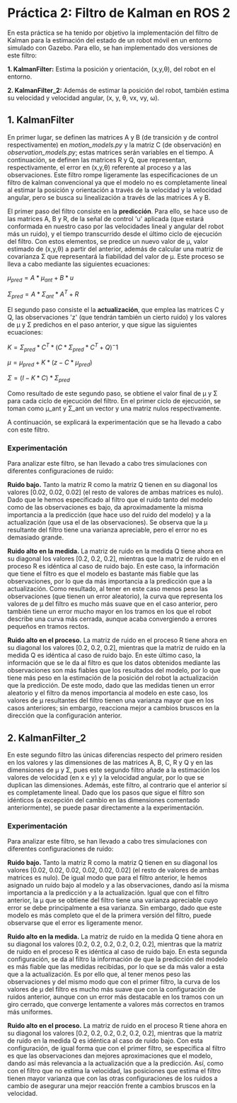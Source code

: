 # Práctica 2: Filtro de Kalman en ROS 2


En esta práctica se ha tenido por objetivo la implementación del filtro de Kalman para la estimación del estado de un robot móvil en un entorno simulado con Gazebo. Para ello, se han implementado dos versiones de este filtro:

**1. KalmanFilter:** Estima la posición y orientación, (x,y,θ), del robot en el entorno.

**2. KalmanFilter_2:** Además de estimar la posición del robot, también estima su velocidad y velocidad angular, (x, y, θ, vx, vy, ω).


## 1. KalmanFilter
En primer lugar, se definen las matrices A y B (de transición y de control respectivamente) en *motion_models.py* y la matriz C (de observación) en *observation_models.py*; estas matrices serán variables en el tiempo. A continuación, se definen las matrices R y Q, que representan, respectivamente, el error en (x,y,θ) referente al proceso y a las observaciones. Este filtro rompe ligeramente las especificaciones de un filtro de kalman convencional ya que el modelo no es completamente lineal al estimar la posición y orientación a través de la velocidad y la velocidad angular, pero se busca su linealización a través de las matrices A y B.

El primer paso del filtro consiste en la **predicción**. Para ello, se hace uso de las matrices A, B y R, de la señal de control 'u' aplicada (que estará conformada en nuestro caso por las velocidades lineal y angular del robot más un ruido), y el tiempo transcurrido desde el último ciclo de ejecución del filtro. Con estos elementos, se predice un nuevo valor de μ, valor estimado de (x,y,θ) a partir del anterior, además de calcular una matriz de covarianza Σ que representará la fiabilidad del valor de μ. Este proceso se lleva a cabo mediante las siguientes ecuaciones:

$μ_{pred} = A * μ_{ant} + B * u$

$Σ_{pred} = A * Σ_{ant} * A^T + R$

El segundo paso consiste el la **actualización**, que emplea las matrices C y Q, las observaciones 'z' (que tendrán también un cierto ruido) y los valores de μ y Σ predichos en el paso anterior, y que sigue las siguientes ecuaciones:

$K = Σ_{pred} * C^T * (C * Σ_{pred} * C^T + Q)^-1$

$μ = μ_{pred} + K * (z - C * μ_{pred})$

$Σ = (I - K * C) * Σ_{pred}$

Como resultado de este segundo paso, se obtiene el valor final de μ y Σ para cada ciclo de ejecución del filtro. En el primer ciclo de ejecución, se toman como μ_ant y Σ_ant un vector y una matriz nulos respectivamente. 

A continuación, se explicará la experimentación que se ha llevado a cabo con este filtro.

### Experimentación
Para analizar este filtro, se han llevado a cabo tres simulaciones con diferentes configuraciones de ruido:

**Ruido bajo.** 
Tanto la matriz R como la matriz Q tienen en su diagonal los valores [0.02, 0.02, 0.02] (el resto de valores de ambas matrices es nulo).
Dado que le hemos especificado al filtro que el ruido tanto del modelo como de las observaciones es bajo, da aproximadamente la misma importancia a la predicción (que hace uso del ruido del modelo) y a la actualización (que usa el de las observaciones). Se observa que la μ resultante del filtro tiene una varianza apreciable, pero el error no es demasiado grande.

**Ruido alto en la medida.** 
La matriz de ruido en la medida Q tiene ahora en su diagonal los valores [0.2, 0.2, 0.2], mientras que la matriz de ruido en el proceso R es idéntica al caso de ruido bajo.
En este caso, la información que tiene el filtro es que el modelo es bastante más fiable que las observaciones, por lo que da más importancia a la predicción que a la actualización. Como resultado, al tener en este caso menos peso las observaciones (que tienen un error aleatorio), la curva que representa los valores de μ del filtro es mucho más suave que en el caso anterior, pero también tiene un error mucho mayor en los tramos en los que el robot describe una curva más cerrada, aunque acaba convergiendo a errores pequeños en tramos rectos.

**Ruido alto en el proceso.** 
La matriz de ruido en el proceso R tiene ahora en su diagonal los valores [0.2, 0.2, 0.2], mientras que la matriz de ruido en la medida Q es idéntica al caso de ruido bajo.
En este último caso, la información que se le da al filtro es que los datos obtenidos mediante las observaciones son más fiables que los resultados del modelo, por lo que tiene más peso en la estimación de la posición del robot la actualización que la predicción. De este modo, dado que las medidas tienen un error aleatorio y el filtro da menos importancia al modelo en este caso, los valores de μ resultantes del filtro tienen una varianza mayor que en los casos anteriores; sin embargo, reacciona mejor a cambios bruscos en la dirección que la configuración anterior.


## 2. KalmanFilter_2
En este segundo filtro las únicas diferencias respecto del primero residen en los valores y las dimensiones de las matrices A, B, C, R y Q y en las dimensiones de μ y Σ, pues este segundo filtro añade a la estimación los valores de velocidad (en x e y) y la velocidad angular, por lo que se duplican las dimensiones. Además, este filtro, al contrario que el anterior sí es completamente lineal. Dado que los pasos que sigue el filtro son idénticos (a excepción del cambio en las dimensiones comentado anteriormente), se puede pasar directamente a la experimentación.

### Experimentación
Para analizar este filtro, se han llevado a cabo tres simulaciones con diferentes configuraciones de ruido:

**Ruido bajo.** 
Tanto la matriz R como la matriz Q tienen en su diagonal los valores [0.02, 0.02, 0.02, 0.02, 0.02, 0.02] (el resto de valores de ambas matrices es nulo).
De igual modo que para el filtro anterior, le hemos asignado un ruido bajo al modelo y a las observaciones, dando así la misma importancia a la predicción y a la actualización. Igual que con el filtro anterior, la μ que se obtiene del filtro tiene una varianza apreciable cuyo error se debe principalmente a esa varianza. Sin embargo, dado que este modelo es más completo que el de la primera versión del filtro, puede observarse que el error es ligeramente menor.

**Ruido alto en la medida.** 
La matriz de ruido en la medida Q tiene ahora en su diagonal los valores [0.2, 0.2, 0.2, 0.2, 0.2, 0.2], mientras que la matriz de ruido en el proceso R es idéntica al caso de ruido bajo.
En esta segunda configuración, se da al filtro la información de que la predicción del modelo es más fiable que las medidas recibidas, por lo que se da más valor a esta que a la actualización. Es por ello que, al tener menos peso las observaciones y del mismo modo que con el primer filtro, la curva de los valores de μ del filtro es mucho más suave que con la configuración de ruidos anterior, aunque con un error más destacable en los tramos con un giro cerrado, que converge lentamente a valores más correctos en tramos más uniformes.

**Ruido alto en el proceso.** 
La matriz de ruido en el proceso R tiene ahora en su diagonal los valores [0.2, 0.2, 0.2, 0.2, 0.2, 0.2], mientras que la matriz de ruido en la medida Q es idéntica al caso de ruido bajo.
Con esta configuración, de igual forma que con el primer filtro, se especifica al filtro es que las observaciones dan mejores aproximaciones que el modelo, dando así más relevancia a la actualización que a la predicción. Así, como con el filtro que no estima la velocidad, las posiciones que estima el filtro tienen mayor varianza que con las otras configuraciones de los ruidos a cambio de asegurar una mejor reacción frente a cambios bruscos en la velocidad.



